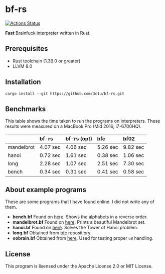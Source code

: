 # bf-rs

[![Actions Status](https://github.com/3c1u/bf-rs/workflows/Rust/badge.svg)](https://github.com/3c1u/bf-rs/actions)


**Fast** Brainfuck interpreter written in Rust.

## Prerequisites

* Rust toolchain (1.39.0 or greater)
* LLVM 8.0

## Installation

```console
cargo install --git https://github.com/3c1u/bf-rs.git
```

## Benchmarks

This table shows the time taken to run the programs on interpreters. These results were measured on a MacBook Pro (Mid 2016, i7-6700HQ).

| | bf-rs | bf-rs (opt) | [bfc](https://github.com/barracks510/bfc) | [bf02](https://github.com/3c1u/bf-interpreter) |
|:--|:-|:-|:-|:--|
|mandelbrot| 4.07 sec | 4.06 sec | 5.26 sec | 9.82 sec |
|hanoi     | 0.72 sec | 1.61 sec | 0.38 sec | 1.06 sec |
|long      | 2.28 sec | 1.07 sec | 2.51 sec | 7.30 sec |
|bench     | 0.34 sec | 0.31 sec | 0.41 sec | 0.58 sec |

## About example programs

These are some programs that I have found online. I did not write any of them.

* **bench.bf** Found on [here](https://github.com/kostya/benchmarks/tree/master/brainfuck). Shows the alphabets in a reverse order.
* **mandelbrot.bf** Found on [here](https://github.com/kostya/benchmarks/tree/master/brainfuck). Prints a beautiful Mandelbrot set.
* **hanoi.bf** Found on [here](https://github.com/fabianishere/brainfuck/blob/master/examples/hanoi.bf). Solves the Tower of Hanoi problem.
* **long.bf** Obtained from [bfc](https://github.com/barracks510/bfc) repositiory.
* **oobrain.bf** Obtained from [here](https://github.com/Borisvl/brainfuck/blob/master/src/test/resources/bf/oobrain.b). Used for testing proper `u8` handling.

## License

This program is lisensed under the Apache License 2.0 or MIT License.
